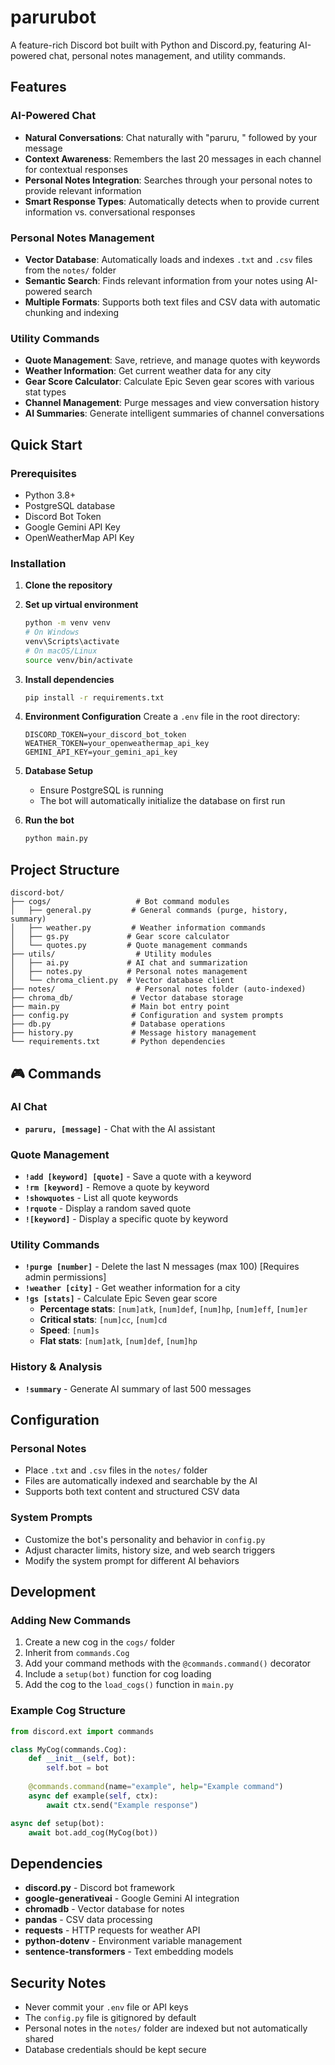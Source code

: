 # parurubot

A feature-rich Discord bot built with Python and Discord.py, featuring AI-powered chat, personal notes management, and utility commands.

## Features

### AI-Powered Chat
- **Natural Conversations**: Chat naturally with "paruru, " followed by your message
- **Context Awareness**: Remembers the last 20 messages in each channel for contextual responses
- **Personal Notes Integration**: Searches through your personal notes to provide relevant information
- **Smart Response Types**: Automatically detects when to provide current information vs. conversational responses

### Personal Notes Management
- **Vector Database**: Automatically loads and indexes `.txt` and `.csv` files from the `notes/` folder
- **Semantic Search**: Finds relevant information from your notes using AI-powered search
- **Multiple Formats**: Supports both text files and CSV data with automatic chunking and indexing

### Utility Commands
- **Quote Management**: Save, retrieve, and manage quotes with keywords
- **Weather Information**: Get current weather data for any city
- **Gear Score Calculator**: Calculate Epic Seven gear scores with various stat types
- **Channel Management**: Purge messages and view conversation history
- **AI Summaries**: Generate intelligent summaries of channel conversations

## Quick Start

### Prerequisites
- Python 3.8+
- PostgreSQL database
- Discord Bot Token
- Google Gemini API Key
- OpenWeatherMap API Key

### Installation

1. **Clone the repository**

2. **Set up virtual environment**
   ```bash
   python -m venv venv
   # On Windows
   venv\Scripts\activate
   # On macOS/Linux
   source venv/bin/activate
   ```

3. **Install dependencies**
   ```bash
   pip install -r requirements.txt
   ```

4. **Environment Configuration**
   Create a `.env` file in the root directory:
   ```env
   DISCORD_TOKEN=your_discord_bot_token
   WEATHER_TOKEN=your_openweathermap_api_key
   GEMINI_API_KEY=your_gemini_api_key
   ```

5. **Database Setup**
   - Ensure PostgreSQL is running
   - The bot will automatically initialize the database on first run

6. **Run the bot**
   ```bash
   python main.py
   ```

## Project Structure

```
discord-bot/
├── cogs/                   # Bot command modules
│   ├── general.py         # General commands (purge, history, summary)
│   ├── weather.py         # Weather information commands
│   ├── gs.py             # Gear score calculator
│   └── quotes.py         # Quote management commands
├── utils/                  # Utility modules
│   ├── ai.py             # AI chat and summarization
│   ├── notes.py          # Personal notes management
│   └── chroma_client.py  # Vector database client
├── notes/                  # Personal notes folder (auto-indexed)
├── chroma_db/             # Vector database storage
├── main.py                # Main bot entry point
├── config.py              # Configuration and system prompts
├── db.py                  # Database operations
├── history.py             # Message history management
└── requirements.txt       # Python dependencies
```

## 🎮 Commands

### AI Chat
- **`paruru, [message]`** - Chat with the AI assistant

### Quote Management
- **`!add [keyword] [quote]`** - Save a quote with a keyword
- **`!rm [keyword]`** - Remove a quote by keyword
- **`!showquotes`** - List all quote keywords
- **`!rquote`** - Display a random saved quote
- **`![keyword]`** - Display a specific quote by keyword

### Utility Commands
- **`!purge [number]`** - Delete the last N messages (max 100) [Requires admin permissions]
- **`!weather [city]`** - Get weather information for a city
- **`!gs [stats]`** - Calculate Epic Seven gear score
  - **Percentage stats**: `[num]atk`, `[num]def`, `[num]hp`, `[num]eff`, `[num]er`
  - **Critical stats**: `[num]cc`, `[num]cd`
  - **Speed**: `[num]s`
  - **Flat stats**: `[num]atk`, `[num]def`, `[num]hp`

### History & Analysis
- **`!summary`** - Generate AI summary of last 500 messages

## Configuration

### Personal Notes
- Place `.txt` and `.csv` files in the `notes/` folder
- Files are automatically indexed and searchable by the AI
- Supports both text content and structured CSV data

### System Prompts
- Customize the bot's personality and behavior in `config.py`
- Adjust character limits, history size, and web search triggers
- Modify the system prompt for different AI behaviors

## Development

### Adding New Commands
1. Create a new cog in the `cogs/` folder
2. Inherit from `commands.Cog`
3. Add your command methods with the `@commands.command()` decorator
4. Include a `setup(bot)` function for cog loading
5. Add the cog to the `load_cogs()` function in `main.py`

### Example Cog Structure
```python
from discord.ext import commands

class MyCog(commands.Cog):
    def __init__(self, bot):
        self.bot = bot
    
    @commands.command(name="example", help="Example command")
    async def example(self, ctx):
        await ctx.send("Example response")

async def setup(bot):
    await bot.add_cog(MyCog(bot))
```

## Dependencies

- **discord.py** - Discord bot framework
- **google-generativeai** - Google Gemini AI integration
- **chromadb** - Vector database for notes
- **pandas** - CSV data processing
- **requests** - HTTP requests for weather API
- **python-dotenv** - Environment variable management
- **sentence-transformers** - Text embedding models

## Security Notes

- Never commit your `.env` file or API keys
- The `config.py` file is gitignored by default
- Personal notes in the `notes/` folder are indexed but not automatically shared
- Database credentials should be kept secure
